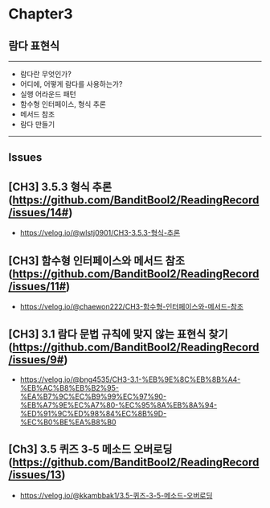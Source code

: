 # Chapter3
## 람다 표현식

---
- 람다란 무엇인가?
- 어디에, 어떻게 람다를 사용하는가?
- 실행 어라운드 패턴
- 함수형 인터페이스, 형식 추론
- 메서드 참조
- 람다 만들기
---

## Issues
## [CH3] 3.5.3 형식 추론 (https://github.com/BanditBool2/ReadingRecord/issues/14#)
- https://velog.io/@wlstj0901/CH3-3.5.3-형식-추론

## [CH3] 함수형 인터페이스와 메서드 참조 (https://github.com/BanditBool2/ReadingRecord/issues/11#)
- https://velog.io/@chaewon222/CH3-함수형-인터페이스와-메서드-참조

## [CH3] 3.1 람다 문법 규칙에 맞지 않는 표현식 찾기 (https://github.com/BanditBool2/ReadingRecord/issues/9#)
- https://velog.io/@bng4535/CH3-3.1-%EB%9E%8C%EB%8B%A4-%EB%AC%B8%EB%B2%95-%EA%B7%9C%EC%B9%99%EC%97%90-%EB%A7%9E%EC%A7%80-%EC%95%8A%EB%8A%94-%ED%91%9C%ED%98%84%EC%8B%9D-%EC%B0%BE%EA%B8%B0

## [Ch3] 3.5 퀴즈 3-5 메소드 오버로딩 (https://github.com/BanditBool2/ReadingRecord/issues/13)
- https://velog.io/@kkambbak1/3.5-퀴즈-3-5-메소드-오버로딩
